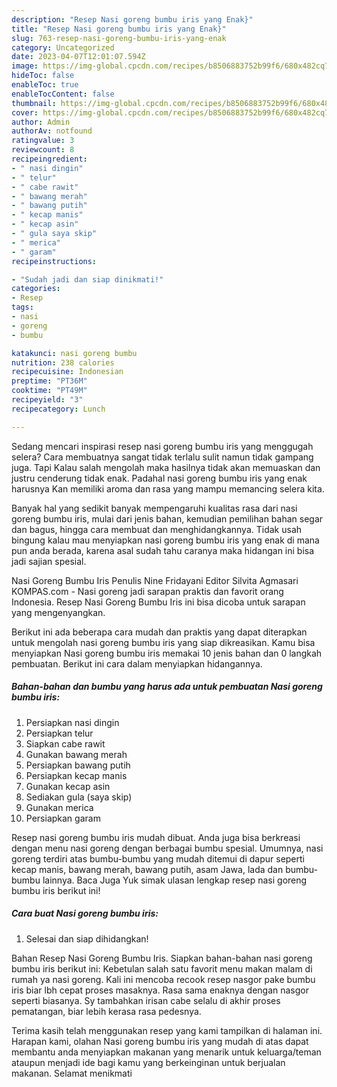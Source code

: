 ```yaml
---
description: "Resep Nasi goreng bumbu iris yang Enak}"
title: "Resep Nasi goreng bumbu iris yang Enak}"
slug: 763-resep-nasi-goreng-bumbu-iris-yang-enak
category: Uncategorized
date: 2023-04-07T12:01:07.594Z
image: https://img-global.cpcdn.com/recipes/b8506883752b99f6/680x482cq70/nasi-goreng-bumbu-iris-foto-resep-utama.jpg
hideToc: false
enableToc: true
enableTocContent: false
thumbnail: https://img-global.cpcdn.com/recipes/b8506883752b99f6/680x482cq70/nasi-goreng-bumbu-iris-foto-resep-utama.jpg
cover: https://img-global.cpcdn.com/recipes/b8506883752b99f6/680x482cq70/nasi-goreng-bumbu-iris-foto-resep-utama.jpg
author: Admin
authorAv: notfound
ratingvalue: 3
reviewcount: 8
recipeingredient:
- " nasi dingin"
- " telur"
- " cabe rawit"
- " bawang merah"
- " bawang putih"
- " kecap manis"
- " kecap asin"
- " gula saya skip"
- " merica"
- " garam"
recipeinstructions:

- "Sudah jadi dan siap dinikmati!"
categories:
- Resep
tags:
- nasi
- goreng
- bumbu

katakunci: nasi goreng bumbu 
nutrition: 238 calories
recipecuisine: Indonesian
preptime: "PT36M"
cooktime: "PT49M"
recipeyield: "3"
recipecategory: Lunch

---
```



Sedang mencari inspirasi resep nasi goreng bumbu iris yang menggugah selera? Cara membuatnya sangat tidak terlalu sulit namun tidak gampang juga. Tapi Kalau salah mengolah maka hasilnya tidak akan memuaskan dan justru cenderung tidak enak. Padahal nasi goreng bumbu iris yang enak harusnya Kan memiliki aroma dan rasa yang mampu memancing selera kita.


Banyak hal yang sedikit banyak mempengaruhi kualitas rasa dari nasi goreng bumbu iris, mulai dari jenis bahan, kemudian pemilihan bahan segar dan bagus, hingga cara membuat dan menghidangkannya. Tidak usah bingung kalau mau menyiapkan nasi goreng bumbu iris yang enak di mana pun anda berada, karena asal sudah tahu caranya maka hidangan ini bisa jadi sajian spesial.

Nasi Goreng Bumbu Iris Penulis Nine Fridayani Editor Silvita Agmasari KOMPAS.com - Nasi goreng jadi sarapan praktis dan favorit orang Indonesia. Resep Nasi Goreng Bumbu Iris ini bisa dicoba untuk sarapan yang mengenyangkan.


Berikut ini ada beberapa cara mudah dan praktis yang dapat diterapkan untuk mengolah nasi goreng bumbu iris yang siap dikreasikan. Kamu bisa menyiapkan Nasi goreng bumbu iris memakai 10 jenis bahan dan 0 langkah pembuatan. Berikut ini cara dalam menyiapkan hidangannya.

<!--inarticleads1-->

##### Bahan-bahan dan bumbu yang harus ada untuk pembuatan Nasi goreng bumbu iris:

1. Persiapkan  nasi dingin
1. Persiapkan  telur
1. Siapkan  cabe rawit
1. Gunakan  bawang merah
1. Persiapkan  bawang putih
1. Persiapkan  kecap manis
1. Gunakan  kecap asin
1. Sediakan  gula (saya skip)
1. Gunakan  merica
1. Persiapkan  garam


Resep nasi goreng bumbu iris mudah dibuat. Anda juga bisa berkreasi dengan menu nasi goreng dengan berbagai bumbu spesial. Umumnya, nasi goreng terdiri atas bumbu-bumbu yang mudah ditemui di dapur seperti kecap manis, bawang merah, bawang putih, asam Jawa, lada dan bumbu-bumbu lainnya. Baca Juga Yuk simak ulasan lengkap resep nasi goreng bumbu iris berikut ini! 

<!--inarticleads2-->

##### Cara buat Nasi goreng bumbu iris:


1. Selesai dan siap dihidangkan!

Bahan Resep Nasi Goreng Bumbu Iris. Siapkan bahan-bahan nasi goreng bumbu iris berikut ini: Kebetulan salah satu favorit menu makan malam di rumah ya nasi goreng. Kali ini mencoba recook resep nasgor pake bumbu iris biar lbh cepat proses masaknya. Rasa sama enaknya dengan nasgor seperti biasanya. Sy tambahkan irisan cabe selalu di akhir proses pematangan, biar lebih kerasa rasa pedesnya. 

Terima kasih telah menggunakan resep yang kami tampilkan di halaman ini. Harapan kami, olahan Nasi goreng bumbu iris yang mudah di atas dapat membantu anda menyiapkan makanan yang menarik untuk keluarga/teman ataupun menjadi ide bagi kamu yang berkeinginan untuk berjualan makanan. Selamat menikmati
